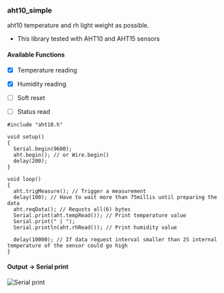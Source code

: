 ### aht10_simple
 aht10 temperature and rh light weight as possible.   
 - This library tested with AHT10 and AHT15 sensors

 #### Available Functions

 - [x] Temperature reading
 - [x] Humidity reading 
 - [ ] Soft reset
 - [ ] Status read


```
#include "aht10.h"

void setup() 
{
  Serial.begin(9600);
  aht.begin(); // or Wire.begin()
  delay(200);
}

void loop() 
{
  aht.trigMeasure(); // Trigger a measurement
  delay(100); // Have to wait more than 75millis until preparing the data
  aht.reqData(); // Requsts all(6) bytes 
  Serial.print(aht.tempRead()); // Print temperature value
  Serial.print(" | ");
  Serial.println(aht.rhRead()); // Print humidity value
  
  delay(10000); // If data request interval smaller than 2S internal temperature of the sensor could go high
}
```

#### Output -> Serial print     

![Serial print](https://i.ibb.co/tsyZgbx/th-data.jpg)